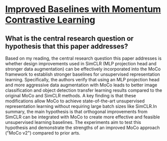 # [Improved Baselines with Momentum Contrastive Learning](https://arxiv.org/abs/2003.04297)

## What is the central research question or hypothesis that this paper addresses?

Based on my reading, the central research question this paper addresses is whether design improvements used in SimCLR (MLP projection head and stronger data augmentation) can be effectively incorporated into the MoCo framework to establish stronger baselines for unsupervised representation learning. Specifically, the authors verify that using an MLP projection head and more aggressive data augmentation with MoCo leads to better image classification and object detection transfer learning results compared to the original MoCo and SimCLR methods. A key finding is that these modifications allow MoCo to achieve state-of-the-art unsupervised representation learning without requiring large batch sizes like SimCLR.In summary, the main hypothesis is that orthogonal improvements from SimCLR can be integrated with MoCo to create more effective and feasible unsupervised learning baselines. The experiments aim to test this hypothesis and demonstrate the strengths of an improved MoCo approach ("MoCo v2") compared to prior arts.
